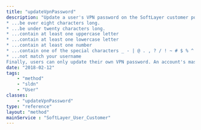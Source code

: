 ```yaml
---
title: "updateVpnPassword"
description: "Update a user's VPN password on the SoftLayer customer portal. As with portal passwords, VPN passwords must match the following restrictions. VPN passwords must... 
* ...be over eight characters long.
* ...be under twenty characters long.
* ...contain at least one uppercase letter
* ...contain at least one lowercase letter
* ...contain at least one number
* ...contain one of the special characters _ - | @ . , ? / ! ~ # $ % ^ & * ( ) { } [ ] \ =
* ...not match your username
Finally, users can only update their own VPN password. An account's master user can update any of their account users' VPN passwords. "
date: "2018-02-12"
tags:
    - "method"
    - "sldn"
    - "User"
classes:
    - "updateVpnPassword"
type: "reference"
layout: "method"
mainService : "SoftLayer_User_Customer"
---
```

